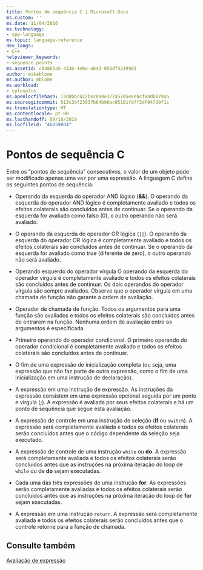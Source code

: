 ```yaml
---
title: Pontos de sequência C | Microsoft Docs
ms.custom: ''
ms.date: 11/04/2016
ms.technology:
- cpp-language
ms.topic: language-reference
dev_langs:
- C++
helpviewer_keywords:
- sequence points
ms.assetid: c84885a5-4336-4eba-a643-058df4249903
author: mikeblome
ms.author: mblome
ms.workload:
- cplusplus
ms.openlocfilehash: 13d8bbc422be20a0e377a5705e8ebcf88db079aa
ms.sourcegitcommit: 913c3bf23937b64b90ac05181fdff3df947d9f1c
ms.translationtype: HT
ms.contentlocale: pt-BR
ms.lasthandoff: 09/18/2018
ms.locfileid: "46059804"
---
```

# <a name="c-sequence-points"></a>Pontos de sequência C

Entre os "pontos de sequência" consecutivos, o valor de um objeto pode ser modificado apenas uma vez por uma expressão. A linguagem C define os seguintes pontos de sequência:

- Operando da esquerda do operador AND lógico (**&&**). O operando da esquerda do operador AND lógico é completamente avaliado e todos os efeitos colaterais são concluídos antes de continuar. Se o operando da esquerda for avaliado como falso (0), o outro operando não será avaliado.

- O operando da esquerda do operador OR lógica (`||`). O operando da esquerda do operador OR lógica é completamente avaliado e todos os efeitos colaterais são concluídos antes de continuar. Se o operando da esquerda for avaliado como true (diferente de zero), o outro operando não será avaliado.

- Operando esquerdo do operador vírgula O operando da esquerda do operador vírgula é completamente avaliado e todos os efeitos colaterais são concluídos antes de continuar. Os dois operandos do operador vírgula são sempre avaliados. Observe que o operador vírgula em uma chamada de função não garante a ordem de avaliação.

- Operador de chamada de função. Todos os argumentos para uma função são avaliados e todos os efeitos colaterais são concluídos antes de entrarem na função. Nenhuma ordem de avaliação entre os argumentos é especificada.

- Primeiro operando do operador condicional. O primeiro operando do operador condicional é completamente avaliado e todos os efeitos colaterais são concluídos antes de continuar.

- O fim de uma expressão de inicialização completa (ou seja, uma expressão que não faz parte de outra expressão, como o fim de uma inicialização em uma instrução de declaração).

- A expressão em uma instrução de expressão. As instruções da expressão consistem em uma expressão opcional seguida por um ponto e vírgula (**;**). A expressão é avaliada por seus efeitos colaterais e há um ponto de sequência que segue esta avaliação.

- A expressão de controle em uma instrução de seleção (**if** ou `switch`). A expressão será completamente avaliada e todos os efeitos colaterais serão concluídos antes que o código dependente da seleção seja executado.

- A expressão de controle de uma instrução `while` ou **do**. A expressão será completamente avaliada e todos os efeitos colaterais serão concluídos antes que as instruções na próxima iteração do loop de `while` ou de **do** sejam executadas.

- Cada uma das três expressões de uma instrução **for**. As expressões serão completamente avaliadas e todos os efeitos colaterais serão concluídos antes que as instruções na próxima iteração do loop de **for** sejam executadas.

- A expressão em uma instrução `return`. A expressão será completamente avaliada e todos os efeitos colaterais serão concluídos antes que o controle retorne para a função de chamada.

## <a name="see-also"></a>Consulte também

[Avaliação de expressão](../c-language/expression-evaluation-c.md)